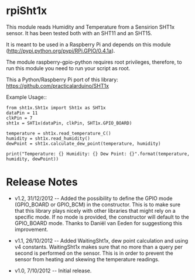 rpiSht1x
========
This module reads Humidity and Temperature from a Sensirion SHT1x sensor. It has been tested
both with an SHT11 and an SHT15.

It is meant to be used in a Raspberry Pi and depends on this module (http://pypi.python.org/pypi/RPi.GPIO/0.4.1a).

The module raspberry-gpio-python requires root privileges, therefore, to run this module you need to run your script as root.

This a Python/Raspberry Pi port of this library: https://github.com/practicalarduino/SHT1x

Example Usage::

    from sht1x.Sht1x import Sht1x as SHT1x
    dataPin = 11
    clkPin = 7
    sht1x = SHT1x(dataPin, clkPin, SHT1x.GPIO_BOARD)
    
    temperature = sht1x.read_temperature_C()
    humidity = sht1x.read_humidity()
    dewPoint = sht1x.calculate_dew_point(temperature, humidity)
    
    print("Temperature: {} Humidity: {} Dew Point: {}".format(temperature, humidity, dewPoint))    

Release Notes
=============

* v1.2, 31/12/2012 -- Added the possibility to define the GPIO mode (GPIO_BOARD or GPIO_BCM) in the constructor.
  This is to make sure that this library plays nicely with other libraries that might rely on a specific mode.
  If no mode is provided, the constructor will default to the GPIO_BOARD mode.
  Thanks to Daniël van Eeden for suggestiong this improvement.

* v1.1, 26/10/2012 -- Added WaitingSht1x, dew point calculation and using v4 constants.
  WaitingSht1x makes sure that no more than a query per second is performed on the sensor. This is
  in order to prevent the sensor from heating and skewing the temperature readings. 

* v1.0, 7/10/2012 -- Initial release.

